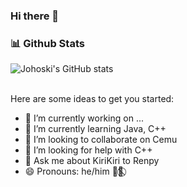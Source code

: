 ### Hi there 👋

### 📊 Github Stats
![Johoski's GitHub stats](https://github-readme-stats.vercel.app/api?username=Johoski&show_icons=true&theme=radical)

</a>

<br>
Here are some ideas to get you started:

- 🔭 I’m currently working on ...
- 🌱 I’m currently learning Java, C++
- 👯 I’m looking to collaborate on Cemu
- 🤔 I’m looking for help with C++
- 💬 Ask me about KiriKiri to Renpy
- 😄 Pronouns: he/him 🏳️‍🌈⃠ 
